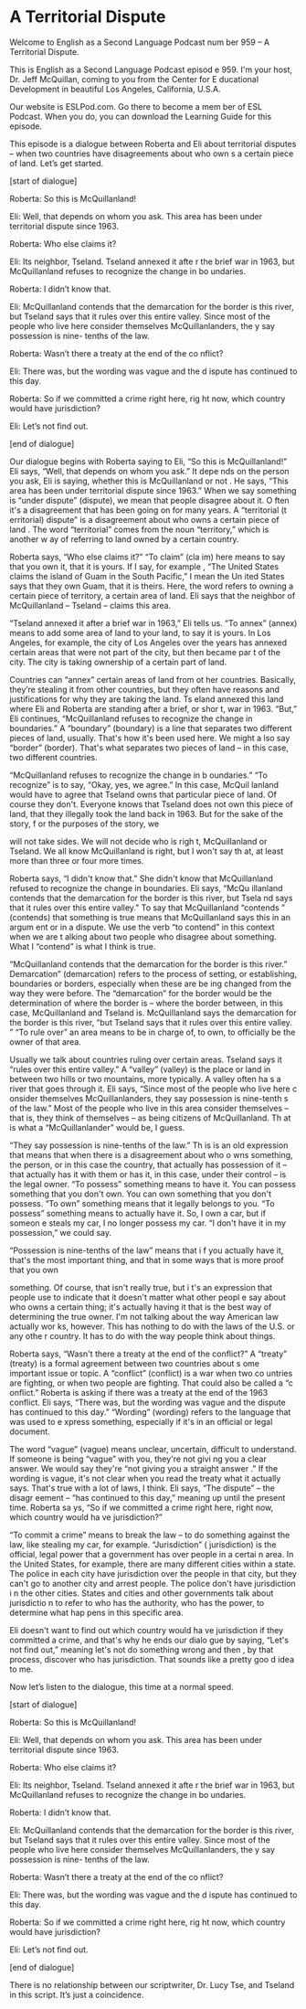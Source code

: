 # A Territorial Dispute

Welcome to English as a Second Language Podcast num ber 959 – A Territorial Dispute.

This is English as a Second Language Podcast episod e 959. I'm your host, Dr. Jeff McQuillan, coming to you from the Center for E ducational Development in beautiful Los Angeles, California, U.S.A.

Our website is ESLPod.com. Go there to become a mem ber of ESL Podcast. When you do, you can download the Learning Guide for this episode.

This episode is a dialogue between Roberta and Eli about territorial disputes – when two countries have disagreements about who own s a certain piece of land. Let’s get started.

[start of dialogue]

Roberta: So this is McQuillanland!

Eli: Well, that depends on whom you ask. This area has been under territorial dispute since 1963.

Roberta: Who else claims it?

Eli: Its neighbor, Tseland. Tseland annexed it afte r the brief war in 1963, but McQuillanland refuses to recognize the change in bo undaries.

Roberta: I didn’t know that.

Eli: McQuillanland contends that the demarcation for the border is this river, but Tseland says that it rules over this entire valley.  Since most of the people who live here consider themselves McQuillanlanders, the y say possession is nine- tenths of the law.

Roberta: Wasn’t there a treaty at the end of the co nflict?

Eli: There was, but the wording was vague and the d ispute has continued to this day.

Roberta: So if we committed a crime right here, rig ht now, which country would have jurisdiction?

 Eli: Let’s not find out.

[end of dialogue]

Our dialogue begins with Roberta saying to Eli, “So  this is McQuillanland!” Eli says, “Well, that depends on whom you ask.” It depe nds on the person you ask, Eli is saying, whether this is McQuillanland or not . He says, “This area has been under territorial dispute since 1963.” When we say something is “under dispute” (dispute), we mean that people disagree about it. O ften it's a disagreement that has been going on for many years. A “territorial (t erritorial) dispute” is a disagreement about who owns a certain piece of land . The word “territorial” comes from the noun “territory,” which is another w ay of referring to land owned by a certain country.

Roberta says, “Who else claims it?” “To claim” (cla im) here means to say that you own it, that it is yours. If I say, for example , “The United States claims the island of Guam in the South Pacific,” I mean the Un ited States says that they own Guam, that it is theirs. Here, the word refers to owning a certain piece of territory, a certain area of land. Eli says that the neighbor of McQuillanland – Tseland – claims this area.

“Tseland annexed it after a brief war in 1963,” Eli  tells us. “To annex” (annex) means to add some area of land to your land, to say  it is yours. In Los Angeles, for example, the city of Los Angeles over the years  has annexed certain areas that were not part of the city, but then became par t of the city. The city is taking ownership of a certain part of land.

Countries can “annex” certain areas of land from ot her countries. Basically, they’re stealing it from other countries, but they often have reasons and justifications for why they are taking the land. Ts eland annexed this land where Eli and Roberta are standing after a brief, or shor t, war in 1963. “But,” Eli continues, “McQuillanland refuses to recognize the change in boundaries.” A “boundary” (boundary) is a line that separates two different pieces of land, usually. That's how it's been used here. We might a lso say “border” (border). That's what separates two pieces of land – in this case, two different countries.

“McQuillanland refuses to recognize the change in b oundaries.” “To recognize” is to say, “Okay, yes, we agree.” In this case, McQuil lanland would have to agree that Tseland owns that particular piece of land. Of  course they don't. Everyone knows that Tseland does not own this piece of land,  that they illegally took the land back in 1963. But for the sake of the story, f or the purposes of the story, we

will not take sides. We will not decide who is righ t, McQuillanland or Tseland. We all know McQuillanland is right, but I won't say th at, at least more than three or four more times.

Roberta says, “I didn't know that.” She didn't know  that McQuillanland refused to recognize the change in boundaries. Eli says, “McQu illanland contends that the demarcation for the border is this river, but Tsela nd says that it rules over this entire valley.” To say that McQuillanland “contends ” (contends) that something is true means that McQuillanland says this in an argum ent or in a dispute. We use the verb “to contend” in this context when we are t alking about two people who disagree about something. What I “contend” is what I think is true.

“McQuillanland contends that the demarcation for the border is this river.” Demarcation” (demarcation) refers to the process of  setting, or establishing, boundaries or borders, especially when these are be ing changed from the way they were before. The “demarcation” for the border would be the determination of where the border is – where the border between, in this case, McQuillanland and Tseland is. McQuillanland says the demarcation for the border is this river, “but Tseland says that it rules over this entire valley. ” “To rule over” an area means to be in charge of, to own, to officially be the owner  of that area.

Usually we talk about countries ruling over certain  areas. Tseland says it “rules over this entire valley.” A “valley” (valley) is the place or land in between two hills or two mountains, more typically. A valley often ha s a river that goes through it. Eli says, “Since most of the people who live here c onsider themselves McQuillanlanders, they say possession is nine-tenth s of the law.” Most of the people who live in this area consider themselves – that is, they think of themselves – as being citizens of McQuillanland. Th at is what a “McQuillanlander” would be, I guess.

“They say possession is nine-tenths of the law.” Th is is an old expression that means that when there is a disagreement about who o wns something, the person, or in this case the country, that actually has possession of it – that actually has it with them or has it, in this case, under their control – is the legal owner. “To possess” something means to have it. You  can possess something that you don't own. You can own something that you don't possess. “To own” something means that it legally belongs to you. “To  possess” something means to actually have it. So, I own a car, but if someon e steals my car, I no longer possess my car. “I don't have it in my possession,”  we could say.

“Possession is nine-tenths of the law” means that i f you actually have it, that's the most important thing, and that in some ways that is  more proof that you own

something. Of course, that isn't really true, but i t's an expression that people use to indicate that it doesn't matter what other peopl e say about who owns a certain thing; it's actually having it that is the best way  of determining the true owner. I'm not talking about the way American law actually wor ks, however. This has nothing to do with the laws of the U.S. or any othe r country. It has to do with the way people think about things.

Roberta says, “Wasn't there a treaty at the end of the conflict?” A “treaty” (treaty) is a formal agreement between two countries about s ome important issue or topic. A “conflict” (conflict) is a war when two co untries are fighting, or when two people are fighting. That could also be called a “c onflict.” Roberta is asking if there was a treaty at the end of the 1963 conflict.  Eli says, “There was, but the wording was vague and the dispute has continued to this day.” “Wording” (wording) refers to the language that was used to e xpress something, especially if it's in an official or legal document.

The word “vague” (vague) means unclear, uncertain, difficult to understand. If someone is being “vague” with you, they're not givi ng you a clear answer. We would say they're “not giving you a straight answer .” If the wording is vague, it's not clear when you read the treaty what it actually  says. That's true with a lot of laws, I think. Eli says, “The dispute” – the disagr eement – “has continued to this day,” meaning up until the present time. Roberta sa ys, “So if we committed a crime right here, right now, which country would ha ve jurisdiction?”

“To commit a crime” means to break the law – to do something against the law, like stealing my car, for example. “Jurisdiction” ( jurisdiction) is the official, legal power that a government has over people in a certai n area. In the United States, for example, there are many different cities within  a state. The police in each city have jurisdiction over the people in that city, but  they can't go to another city and arrest people. The police don't have jurisdiction i n the other cities. States and cities and other governments talk about jurisdictio n to refer to who has the authority, who has the power, to determine what hap pens in this specific area.

Eli doesn't want to find out which country would ha ve jurisdiction if they committed a crime, and that's why he ends our dialo gue by saying, “Let's not find out,” meaning let's not do something wrong and then , by that process, discover who has jurisdiction. That sounds like a pretty goo d idea to me.

Now let’s listen to the dialogue, this time at a normal speed.

[start of dialogue]

Roberta: So this is McQuillanland!

Eli: Well, that depends on whom you ask. This area has been under territorial dispute since 1963.

Roberta: Who else claims it?

Eli: Its neighbor, Tseland. Tseland annexed it afte r the brief war in 1963, but McQuillanland refuses to recognize the change in bo undaries.

Roberta: I didn’t know that.

Eli: McQuillanland contends that the demarcation for the border is this river, but Tseland says that it rules over this entire valley.  Since most of the people who live here consider themselves McQuillanlanders, the y say possession is nine- tenths of the law.

Roberta: Wasn’t there a treaty at the end of the co nflict?

Eli: There was, but the wording was vague and the d ispute has continued to this day.

Roberta: So if we committed a crime right here, rig ht now, which country would have jurisdiction?

Eli: Let’s not find out.

[end of dialogue]

There is no relationship between our scriptwriter, Dr. Lucy Tse, and Tseland in this script. It’s just a coincidence.

